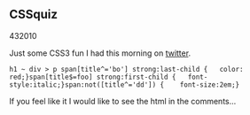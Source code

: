 <article><h2>CSSquiz</h2><time><span class="day">4</span><span class="month">3</span><span class="year">2010</span></time><p>Just some CSS3 fun I had this morning on <a href="http://twitter.com/wnas">twitter</a>.</p><pre><code>h1 ~ div > p span[title^='bo'] strong:last-child { 	color: red;}span[title$=foo] strong:first-child { 	font-style:italic;}span:not([title^='dd']) { 	font-size:2em;}</code></pre><p>If you feel like it I would like to see the html in the comments...</p></article>